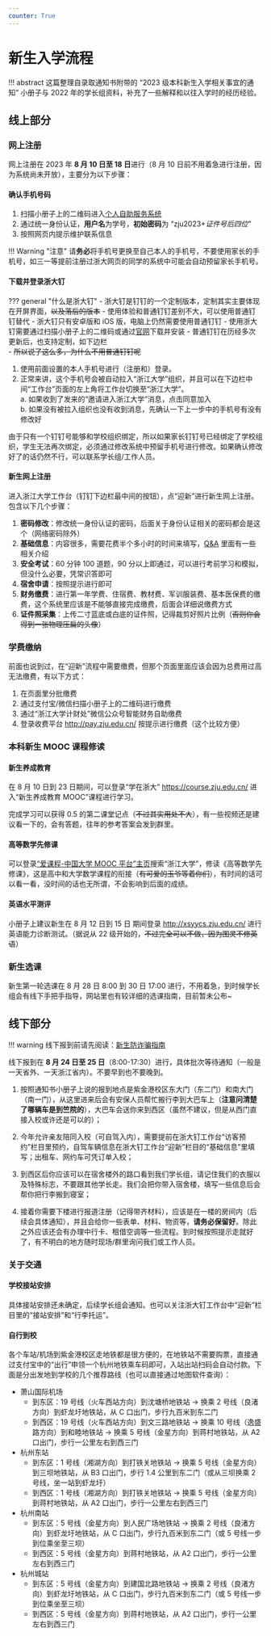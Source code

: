 ```yaml
---
counter: True
---
```


# 新生入学流程

!!! abstract
    这篇整理自录取通知书附带的 “2023 级本科新生入学相关事宜的通知” 小册子与 2022 年的学长组资料，补充了一些解释和以往入学时的经历经验。

## 线上部分
### 网上注册
网上注册在 2023 年 **8 月 10 日至 18 日**进行（8 月 10 日前不用着急进行注册，因为系统尚未开放），主要分为以下步骤：
#### 确认手机号码
1. 扫描小册子上的二维码进入[个人自助服务系统](https://zjuam.zju.edu.cn/zjuam-main/)
2. 通过统一身份认证，**用户名**为学号，**初始密码**为 “zju2023+*证件号后四位*”
3. 按照网页内提示维护联系信息

!!! Warning "注意"
    请**务必**将手机号更换至自己本人的手机号，不要使用家长的手机号，如三一等提前注册过浙大网页的同学的系统中可能会自动预留家长手机号。

#### 下载并登录浙大钉
??? general "什么是浙大钉"
    - 浙大钉是钉钉的一个定制版本，定制其实主要体现在开屏界面，~~以及落后的版本~~
    - 使用体验和普通钉钉差别不大，可以使用普通钉钉替代
    - 浙大钉只有安卓版和 iOS 版，电脑上仍然需要使用普通钉钉
    - 使用浙大钉需要通过扫描小册子上的二维码或通过[官网](http://my.zju.edu.cn/_s4/main.psp)下载并安装
    - 普通钉钉在历经多次更新后，也支持定制，如下边栏  
    - ~~所以说了这么多，为什么不用普通钉钉呢~~

1. 使用前面设置的本人手机号进行（注册和）登录。
2. 正常来讲，这个手机号会被自动拉入“浙江大学”组织，并且可以在下边栏中间“工作台”页面的左上角将工作台切换至“浙江大学”。  
    a. 如果收到了发来的“邀请进入浙江大学”消息，点击同意加入  
    b. 如果没有被拉入组织也没有收到消息，先确认一下上一步中的手机号有没有修改好  

由于只有一个钉钉号能够和学校组织绑定，所以如果家长钉钉号已经绑定了学校组织，学生无法再次绑定，必须通过修改系统中预留手机号进行修改。如果确认修改好了的话仍然不行，可以联系学长组/工作人员。

#### 新生网上注册
进入浙江大学工作台（钉钉下边栏最中间的按钮），点“迎新”进行新生网上注册。包含以下几个步骤：

1. **密码修改**：修改统一身份认证的密码，后面关于身份认证相关的密码都会是这个（网络密码除外）
2. **基础信息**：内容很多，需要花费半个多小时的时间来填写，[Q&A](/qa/#q_6) 里面有一些相关介绍
3. **安全考试**：60 分钟 100 道题，90 分以上即通过，可以进行考前学习和模拟，但没什么必要，凭常识答即可
4. **宿舍申请**：按照提示进行即可
5. **财务缴费**：进行第一年学费、住宿费、教材费、军训服装费、基本医保费的缴费，这个系统里应该是不能够直接完成缴费，后面会详细说缴费方式
6. **证件照采集**：上传二寸蓝底或白底的证件照，记得裁剪好照片比例（~~否则你会得到一张物理压扁的头像~~）

### 学费缴纳
前面也说到过，在“迎新”流程中需要缴费，但那个页面里面应该会因为总费用过高无法缴费，有以下方式：

1. 在页面里分批缴费
2. 通过支付宝/微信扫描小册子上的二维码进行缴费
3. 通过“浙江大学计财处”微信公众号智能财务自助缴费
4. 登录收费平台 http://pay.zju.edu.cn/ 按提示进行缴费（这个比较方便）

### 本科新生 MOOC 课程修读
#### 新生养成教育
在 8 月 10 日到 23 日期间，可以登录“学在浙大” https://course.zju.edu.cn/ 进入“新生养成教育 MOOC”课程进行学习。

完成学习可以获得 0.5 的第二课堂记点（~~不过其实用处不大~~），有一些视频还是建议看一下的，会有答题，往年的参考答案会发到群里。

#### 高等数学先修课
可以登录[“爱课程-中国大学 MOOC 平台”主页](https://www.icourses.cn/imooc/)搜索“浙江大学”，修读《高等数学先修课》，这是高中和大学数学课程的衔接（~~有可爱的玉爷等着你们~~），有时间的话可以看一看，没时间的话也无所谓，不会影响到后面的成绩。

#### 英语水平测评
小册子上建议新生在 8 月 12 日到 15 日 期间登录 http://xsyycs.zju.edu.cn/ 进行英语能力诊断测试。（据说从 22 级开始的，~~不过完全可以不做，因为图灵不修英语~~）

### 新生选课
新生第一轮选课在 8 月 28 日 8:00 到 30 日 17:00 进行，不用着急，到时候学长组会有线下手把手指导，网站里也有较详细的选课指南，目前暂未公布~

## 线下部分
!!! warning
    线下报到前请先阅读：[新生防诈骗指南](/anti_fraud)

线下报到在 **8 月 24 日至 25 日**（8:00-17:30）进行，具体批次等待通知（一般是一天省外、一天浙江省内）。不要早到也不要晚到。

1. 按照通知书小册子上说的报到地点是紫金港校区东大门（东二门）和南大门（南一门），从这里进来后会有安保人员帮忙搬行李到大巴车上（**注意问清楚了哪辆车是到竺院的**），大巴车会送你来到西区（虽然不建议，但是从西门直接入校或许还是可以的）；

2. 今年允许亲友陪同入校（可自驾入内），需要提前在浙大钉工作台“访客预约”栏目里预约，自驾车辆信息在浙大钉工作台“迎新”栏目的“基础信息”里填写；出租车、网约车可凭订单入校；

3. 到西区后你应该可以在宿舍楼外的路口看到我们学长组，请记住我们的衣服以及特殊标志，不要跟其他学长走。我们会把你带入宿舍楼，填写一些信息后会帮你把行李搬到寝室；

4. 接着你需要下楼进行报道注册（记得带齐材料），应该是在一楼的房间内（后续会具体通知），并且会给你一些表单、材料、物资等，**请务必保留好**。除此之外应该还会有办理中行卡、租借空调等一些流程。到时候按照提示走就好了，有不明白的地方随时现场/群里询问我们或工作人员。

### 关于交通
#### 学校接站安排
<!--学校会在 8 月 24 日 7:30 到 22:00， 8 月 25 日 7:30 到 20:00 在地铁虾龙圩站 B 口设立迎新接待点迎接新生。-->
具体接站安排还未确定，后续学长组会通知。也可以关注浙大钉工作台中“迎新”栏目里的“接站安排”和“行李托运”。

#### 自行到校
各个车站/机场到紫金港校区走地铁都是很方便的，在地铁站不需要购票，直接通过支付宝中的“出行”申领一个杭州地铁乘车码即可，入站出站扫码会自动付款。下面是分出发地到学校的几个推荐路线（也可以直接通过地图软件查询）：

- 萧山国际机场
    - 到东区：19 号线（火车西站方向）到沈塘桥地铁站 -> 换乘 2 号线（良渚方向）到虾龙圩地铁站，从 C 口出门，步行九百米到东二门
    - 到西区：19 号线（火车西站方向）到文三路地铁站 -> 换乘 10 号线（逸盛路方向）到和睦地铁站 -> 换乘 5 号线（金星方向）到蒋村地铁站，从 A2 口出门，步行一公里左右到西三门
- 杭州东站
    - 到东区：1 号线（湘湖方向）到打铁关地铁站 -> 换乘 5 号线（金星方向）到三坝地铁站，从 B3 口出门，步行 1.4 公里到东二门（或从三坝换乘 2 号线，坐一站到虾龙圩）
    - 到西区：1 号线（湘湖方向）到打铁关地铁站 -> 换乘 5 号线（金星方向）到蒋村地铁站，从 A2 口出门，步行一公里左右到西三门
- 杭州南站
    - 到东区：5 号线（金星方向）到人民广场地铁站 -> 换乘 2 号线（良渚方向）到虾龙圩地铁站，从 C 口出门，步行九百米到东二门（或 5 号线一步到位乘坐至三坝）
    - 到西区：5 号线（金星方向）到蒋村地铁站，从 A2 口出门，步行一公里左右到西三门
- 杭州城站
    - 到东区：5 号线（金星方向）到建国北路地铁站 -> 换乘 2 号线（良渚方向）到虾龙圩地铁站，从 C 口出门，步行九百米到东二门（或 5 号线一步到位乘坐至三坝）
    - 到西区：5 号线（金星方向）到蒋村地铁站，从 A2 口出门，步行一公里左右到西三门